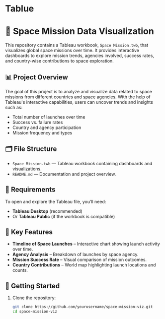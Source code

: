 # Tablue

# 🚀 Space Mission Data Visualization

This repository contains a Tableau workbook, `Space Mission.twb`, that visualizes global space missions over time. It provides interactive dashboards to explore mission trends, agencies involved, success rates, and country-wise contributions to space exploration.

## 📊 Project Overview

The goal of this project is to analyze and visualize data related to space missions from different countries and space agencies. With the help of Tableau's interactive capabilities, users can uncover trends and insights such as:

- Total number of launches over time
- Success vs. failure rates
- Country and agency participation
- Mission frequency and types

## 🗂️ File Structure

- `Space Mission.twb` — Tableau workbook containing dashboards and visualizations.
- `README.md` — Documentation and project overview.

## 🔧 Requirements

To open and explore the Tableau file, you’ll need:

- **Tableau Desktop** (recommended)
- Or **Tableau Public** (if the workbook is compatible)

## 📌 Key Features

- **Timeline of Space Launches** – Interactive chart showing launch activity over time.
- **Agency Analysis** – Breakdown of launches by space agency.
- **Mission Success Rate** – Visual comparison of mission outcomes.
- **Country Contributions** – World map highlighting launch locations and counts.

## 🚀 Getting Started

1. Clone the repository:
   ```bash
   git clone https://github.com/yourusername/space-mission-viz.git
   cd space-mission-viz
